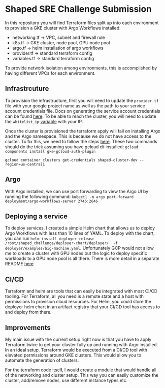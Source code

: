 # Shaped SRE Challenge Submission

In this repository you will find Terraform files split up into each environment to provision a GKE cluster with Argo Workflows installed:
* networking.tf -> VPC, subnet and firewall rule
* k8s.tf -> GKE cluster, node pool, GPU node pool
* argo.tf -> helm installation of argo workflows
* provider.tf -> standard terraform config
* variables.tf -> standard terraform config

To provide network isolation among environments, this is accomplished by having different VPCs for each environment.

## Infrastrcuture

To provision the infrastructure, first you will need to update the `provider.tf` file with your google project name as well as the path to your service account credentials file. Docs on generating the service account credentials can be found [here](https://cloud.google.com/iam/docs/keys-create-delete). To be able to reach the cluster, you will need to update the `whitelist_ip` [variable](dev/variables.tf) with your IP.

Once the cluster is provisioned the terraform apply will fail on installing Argo and the Argo namespace. This is because we do not have access to the cluster. To fix this, we need to follow the steps [here](https://cloud.google.com/kubernetes-engine/docs/how-to/cluster-access-for-kubectl). These two commands should do the trick assuming you have gcloud cli installed:
`gcloud components install gke-gcloud-auth-plugin`

`gcloud container clusters get-credentials shaped-cluster-dev --region=us-central1`

## Argo

With Argo installed, we can use port forwarding to view the Argo UI by running the following command: `kubectl -n argo port-forward deployment/argo-workflows-server 2746:2646`

## Deploying a service

To deploy services, I created a simple Helm chart that allows us to deploy Argo Workflows with less than 10 lines of YAML. To deploy with the chart, you can run `helm install deployer-release /root/shaped_challenge/deployer-chart/deployer/  -f deployer/examples/big-machine.yaml`. Unfortunately GCP would not allow me to create a cluster with GPU nodes but the logic to deploy specific workloads to a GPU node pool is all there.
There is more detail in a separate README [here](/deployer-chart/deployer/README.MD)

## CI/CD

Terraform and helm are tools that can easily be integrated with most CI/CD tooling. For Terraform, all you need is a remote state and a host with permissions to provision cloud resources. For Helm, you could store the deployer helm chart in an artifact registry that your CI/CD tool has access to and deploy from there.

## Improvements

My main issue with the current setup right now is that you have to apply Terraform twice to get your cluster fully up and running with Argo installed. In an ideal setup, Terraform would be executed from a CI/CD tool with elevated permissions around GKE clusters. This would allow you to automate the generation of clusters.

For the terraform code itself, I would create a module that would handle all of the networking and cluster setup. This way you can easily customize the cluster, add/remove nodes, use different instance types etc.